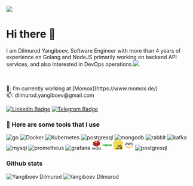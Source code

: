 
![](https://github.com/halfrost/halfrost/blob/master/icons/header_.png)

  

# Hi there 👋

  

I am Dilmurod Yangiboev, Software Engineer with more than 4 years of experience on Golang and NodeJS primarily working on backend API services, and also interested in DevOps operations.<img  src="https://media.giphy.com/media/VgCDAzcKvsR6OM0uWg/giphy.gif"  width="50">

<br  />

  
<br  />
 🏢: I’m currently working at [Momox](https://www.momox.de/)
<br  />
 📫: dilmurod.yangiboev@gmail.com
<br  />

[![Linkedin Badge](https://img.shields.io/badge/-Linkedin-blue?style=plastic&logo=Linkedin&logoColor=white&link=www.linkedin.com/in/dilmurod-yangiboev)](www.linkedin.com/in/dilmurod-yangiboev)
[![Telegram Badge](https://img.shields.io/badge/-Telegram-blue?style=plastic&logo=telegram&logoColor=white&link=https://t.me/icon_me)](https://t.me/icon_me)


<h3>🚀 Here are some tools that I use</h3>

<p  align="left">

<img  src="https://cdn.svgporn.com/logos/go.svg"  alt="go"  width="25"  height="25"  />

<img  src="https://cdn.svgporn.com/logos/docker-icon.svg"  alt="Docker"  width="25"  height="25"  />

<img  src="https://www.vectorlogo.zone/logos/kubernetes/kubernetes-icon.svg"  alt="Kubernetes"  width="25"  height="25"  />

<img  src="https://cdn.svgporn.com/logos/postgresql.svg"  alt="postgresql"  width="25"  height="25"  />

<img  src="https://cdn.svgporn.com/logos/mongodb.svg"  alt="mongodb"  width="25"  height="25"  />

<img  src="https://cdn.svgporn.com/logos/rabbitmq-icon.svg"  alt="rabbit"  width="25"  height="25"  />

<img  src="https://cdn.svgporn.com/logos/kafka-icon.svg"  alt="kafka"  width="25"  height="25"  />

<img  src="https://cdn.svgporn.com/logos/mysql.svg"  alt="mysql"  width="25"  height="25"  />

<img  src="https://cdn.svgporn.com/logos/prometheus.svg"  alt="prometheus"  width="25"  height="25"  />

<img  src="https://cdn.svgporn.com/logos/grafana.svg"  alt="grafana"  width="25"  height="25"  />

<img  src="https://raw.githubusercontent.com/devicons/devicon/master/icons/redis/redis-original-wordmark.svg"  alt="redis"  width="25"  height="25"  />

<img  src="https://raw.githubusercontent.com/devicons/devicon/master/icons/nginx/nginx-original.svg"  alt="nginx"  width="25"  height="25"  />

<img  src="https://raw.githubusercontent.com/devicons/devicon/master/icons/javascript/javascript-original.svg"  alt="javascript"  width="25"  height="25"  />

<img  src="https://raw.githubusercontent.com/github/explore/80688e429a7d4ef2fca1e82350fe8e3517d3494d/topics/aws/aws.png"  alt="aws"  width="25"  height="25"  />

<img  src="https://cdn.svgporn.com/logos/graphql.svg"  alt="postgresql"  width="25"  height="25"  />

</p>

  

### Github stats

<img  src="https://github-readme-stats.vercel.app/api?username=Yangiboev&show_icons=true&theme=tokyonight&icon_color=6392DF&hide=prs"  alt="Yangiboev Dilmurod">
<img  src="https://github-readme-stats.vercel.app/api/top-langs/?username=Yangiboev&show_icons=true&theme=tokyonight&layout=compact"  alt="Yangiboev Dilmurod">